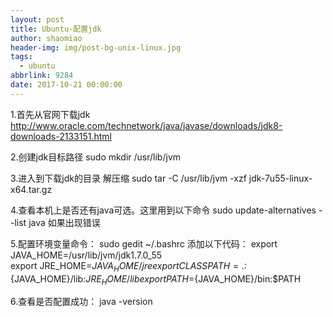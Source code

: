 ```yaml
---
layout: post
title: Ubuntu-配置jdk
author: shaomiao
header-img: img/post-bg-unix-linux.jpg
tags:
  - ubuntu
abbrlink: 9284
date: 2017-10-21 00:00:00
---
```

1.首先从官网下载jdk
http://www.oracle.com/technetwork/java/javase/downloads/jdk8-downloads-2133151.html

2.创建jdk目标路径
 sudo mkdir /usr/lib/jvm 

3.进入到下载jdk的目录 解压缩
 sudo tar -C /usr/lib/jvm -xzf jdk-7u55-linux-x64.tar.gz

4.查看本机上是否还有java可选。这里用到以下命令 
 sudo update-alternatives --list java
如果出现错误

5.配置环境变量命令：
 sudo gedit ~/.bashrc
添加以下代码：
export JAVA_HOME=/usr/lib/jvm/jdk1.7.0_55   
export JRE_HOME=${JAVA_HOME}/jre  
export CLASSPATH=.:${JAVA_HOME}/lib:${JRE_HOME}/lib  
export PATH=${JAVA_HOME}/bin:$PATH

6.查看是否配置成功：
 java -version
